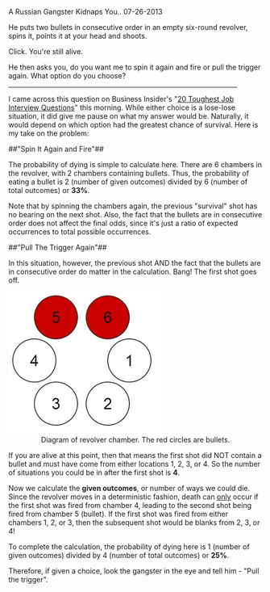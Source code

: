 A Russian Gangster Kidnaps You..
07-26-2013

He puts two bullets in consecutive order in an empty six-round revolver, spins it, points it at your head and shoots.

Click. You're still alive.

He then asks you, do you want me to spin it again and fire or pull the trigger again. What option do you choose?

<hr width="90%">

I came across this question on Business Insider's "[20 Toughest Job Interview Questions][1]" this morning. While either choice is a lose-lose situation, it did give me pause on what my answer would be. Naturally, it would depend on which option had the greatest chance of survival. Here is my take on the problem:

##"Spin It Again and Fire"##

The probability of dying is simple to calculate here. There are 6 chambers in the revolver, with 2 chambers containing bullets. Thus, the probability of eating a bullet is 2 (number of given outcomes) divided by 6 (number of total outcomes) or **33%**.

Note that by spinning the chambers again, the previous "survival" shot has no bearing on the next shot. Also, the fact that the bullets are in consecutive order does not affect the final odds, since it's just a ratio of expected occurrences to total possible occurrences.

##"Pull The Trigger Again"##

In this situation, however, the previous shot AND the fact that the bullets are in consecutive order do matter in the calculation. Bang! The first shot goes off.

<img class="pure-img center" src="/static/two_bullets.jpg"  />
<div class="separator" style="clear: both; text-align: center;">
Diagram of revolver chamber. The red circles are bullets.</div>

If you are alive at this point, then that means the first shot did NOT contain a bullet and must have come from either locations 1, 2, 3, or 4. So the number of situations you could be in after the first shot is **4**.

Now we calculate the **given outcomes**, or number of ways we could die. Since the revolver moves in a deterministic fashion, death can <u>only</u> occur if the first shot was fired from chamber 4, leading to the second shot being fired from chamber 5 (bullet). If the first shot was fired from either chambers 1, 2, or 3, then the subsequent shot would be blanks from 2, 3, or 4!

To complete the calculation, the probability of dying here is 1 (number of given outcomes) divided by 4 (number of total outcomes) or **25%**.

Therefore, if given a choice, look the gangster in the eye and tell him - "Pull the trigger".

[1]: http://www.businessinsider.com/toughest-job-interview-questions-2013-7

